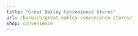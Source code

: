 ```yaml
---
title: "Great Oakley Convenience Stores"
url: /harwich/great-oakley-convenience-stores/
shop: convenience
---
```

